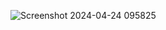 ![Screenshot 2024-04-24 095825](https://github.com/mtkRakomane/Facebook-clone/assets/167293738/ff239ae7-7fb8-4255-91be-5146ffeefe04)

